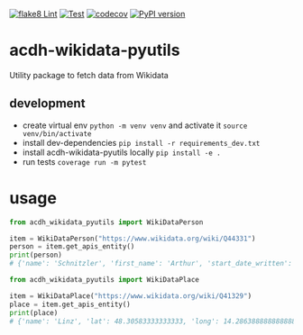 [![flake8 Lint](https://github.com/acdh-oeaw/acdh-wikidata-pyutils/actions/workflows/lint.yml/badge.svg)](https://github.com/acdh-oeaw/acdh-wikidata-pyutils/actions/workflows/lint.yml)
[![Test](https://github.com/acdh-oeaw/acdh-wikidata-pyutils/actions/workflows/test.yml/badge.svg)](https://github.com/acdh-oeaw/acdh-wikidata-pyutils/actions/workflows/test.yml)
[![codecov](https://codecov.io/gh/acdh-oeaw/acdh-wikidata-pyutils/graph/badge.svg?token=5ZWMXlmFmr)](https://codecov.io/gh/acdh-oeaw/acdh-wikidata-pyutils)
[![PyPI version](https://badge.fury.io/py/acdh-wikidata-pyutils.svg)](https://badge.fury.io/py/acdh-wikidata-pyutils)

# acdh-wikidata-pyutils
Utility package to fetch data from Wikidata

## development

* create virtual env `python -m venv venv` and activate it `source venv/bin/activate`
* install dev-dependencies `pip install -r requirements_dev.txt`
* install acdh-wikidata-pyutils locally `pip install -e .`
* run tests `coverage run -m pytest`

# usage

```python
from acdh_wikidata_pyutils import WikiDataPerson

item = WikiDataPerson("https://www.wikidata.org/wiki/Q44331")
person = item.get_apis_entity()
print(person)
# {'name': 'Schnitzler', 'first_name': 'Arthur', 'start_date_written': '1862-05-15', 'end_date_written': '1931-10-21', 'gender': 'male'}
```

```python
from acdh_wikidata_pyutils import WikiDataPlace

item = WikiDataPlace("https://www.wikidata.org/wiki/Q41329")
place = item.get_apis_entity()
print(place)
# {'name': 'Linz', 'lat': 48.30583333333333, 'long': 14.286388888888888}
```